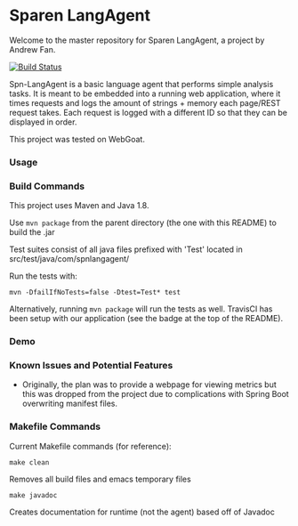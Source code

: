 # Sparen LangAgent

Welcome to the master repository for Sparen LangAgent, a project by Andrew Fan.

[![Build Status](https://travis-ci.com/Sparen/Spn-LangAgent.svg?branch=master)](https://travis-ci.com/Sparen/Spn-LangAgent)

Spn-LangAgent is a basic language agent that performs simple analysis tasks. It is meant to be embedded into a running web application, where it times requests and logs the amount of strings + memory each page/REST request takes. Each request is logged with a different ID so that they can be displayed in order. 

This project was tested on WebGoat.

### Usage

### Build Commands

This project uses Maven and Java 1.8.

Use `mvn package` from the parent directory (the one with this README) to build the .jar

Test suites consist of all java files prefixed with 'Test' located in src/test/java/com/spnlangagent/

Run the tests with:

```
mvn -DfailIfNoTests=false -Dtest=Test* test
```

Alternatively, running `mvn package` will run the tests as well. TravisCI has been setup with our application (see the badge at the top of the README).

### Demo



### Known Issues and Potential Features

* Originally, the plan was to provide a webpage for viewing metrics but this was dropped from the project due to complications with Spring Boot overwriting manifest files.


### Makefile Commands

Current Makefile commands (for reference):

```
make clean
```
Removes all build files and emacs temporary files

```
make javadoc
```
Creates documentation for runtime (not the agent) based off of Javadoc

